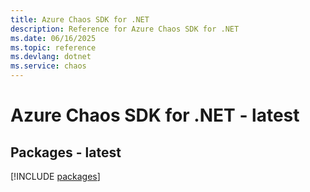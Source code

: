 ```yaml
---
title: Azure Chaos SDK for .NET
description: Reference for Azure Chaos SDK for .NET
ms.date: 06/16/2025
ms.topic: reference
ms.devlang: dotnet
ms.service: chaos
---
```

# Azure Chaos SDK for .NET - latest
## Packages - latest
[!INCLUDE [packages](chaos-index.md)]